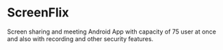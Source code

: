 # ScreenFlix
Screen sharing and meeting Android App with capacity of 75 user at once and also with recording and other security features.
